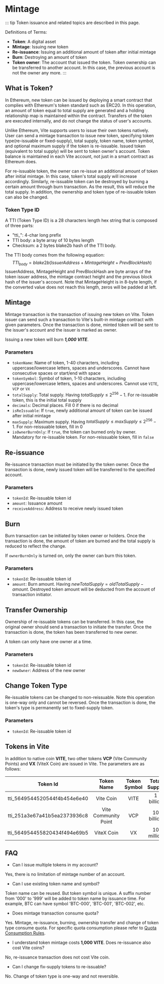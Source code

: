 # Mintage

::: tip
Token issuance and related topics are described in this page.

Definitions of Terms:
* **Token**: A digital asset
* **Mintage**: Issuing new token
* **Re-issuance**: Issuing an additional amount of token after initial mintage
* **Burn**: Destroying an amount of token
* **Token owner**: The account that issued the token. Token ownership can be transferred to another account. In this case, the previous account is not the owner any more.
:::

## What is Token?

In Ethereum, new token can be issued by deploying a smart contract that complies with Ethereum's token standard such as ERC20. 
In this operation, an amount of token equal to total supply are generated and a holding relationship map is maintained within the contract. 
Transfers of the token are executed internally, and do not change the status of user's accounts.

Unlike Ethereum, Vite supports users to issue their own tokens natively. 
User can send a mintage transaction to issue new token, specifying token type(re-issuable or fixed-supply), total supply, token name, token symbol, and optional maximum supply if the token is re-issuable. 
Issued token (equivalent to total supply) will be sent to token owner's account. Token balance is maintained in each Vite account, not just in a smart contract as Ethereum does.

For re-issuable token, the owner can re-issue an additional amount of token after initial mintage. In this case, token's total supply will increase accordingly. 
Similarly, re-issuable token can be destroyed by burning a certain amount through burn transaction. As the result, this will reduce the total supply. 
In addition, the ownership and token type of re-issuable token can also be changed.

### Token Type ID
A TTI (Token Type ID) is a 28 characters length hex string that is composed of three parts:
* "tti_": 4-char long prefix
* TTI body: a byte array of 10 bytes length 
* Checksum: a 2 bytes blake2b hash of the TTI body. 

The TTI body comes from the following equation:
$$TTI_{body}=blake2b\left(IssuerAddress+MintageHeight+PrevBlockHash\right)$$
IssuerAddress, MintageHeight and PrevBlockHash are byte arrays of the token issuer address, the mintage contract height and the previous block hash of the issuer's account. Note that MintageHeight is in 8-byte length, if the converted value does not reach this length, zeros will be padded at left.

## Mintage

Mintage transaction is the transaction of issuing new token on Vite. Token issuer can send such a transaction to Vite's built-in mintage contract with given parameters. 
Once the transaction is done, minted token will be sent to the issuer's account and the issuer is marked as owner.

Issuing a new token will burn ***1,000 VITE***.

### Parameters

* `tokenName`: Name of token, 1-40 characters, including uppercase/lowercase letters, spaces and underscores. Cannot have consecutive spaces or start/end with space
* `tokenSymbol`: Symbol of token, 1-10 characters, including uppercase/lowercase letters, spaces and underscores. Cannot use `VITE`, `VCP` or `VX`
* `totalSupply`: Total supply. Having $totalSupply \leq 2^{256}-1$. For re-issuable token, this is the initial total supply
* `decimals`: Decimal places. Fill 0 if there is no decimal 
* `isReIssuable`: If `true`, newly additional amount of token can be issued after initial mintage
* `maxSupply`: Maximum supply. Having $totalSupply \leq maxSupply \leq 2^{256}-1$. For non-reissuable token, fill in 0
* `isOwnerBurnOnly`: If `true`, the token can burned only by owner. Mandatory for re-issuable token. For non-reissuable token, fill in `false`

## Re-issuance

Re-issuance transaction must be initiated by the token owner. 
Once the transaction is done, newly issued token will be transferred to the specified account. 

### Parameters

* `tokenId`: Re-issuable token id
* `amount`: Issuance amount
* `receiveAddress`: Address to receive newly issued token

## Burn

Burn transaction can be initiated by token owner or holders. 
Once the transaction is done, the amount of token are burned and the total supply is reduced to reflect the change. 

If `ownerBurnOnly` is turned on, only the owner can burn this token.

### Parameters
* `tokenId`: Re-issuable token id
* `amount`: Burn amount. Having $newTotalSupply = oldTotalSupply-amount$. Destroyed token amount will be deducted from the account of transaction initiator.

## Transfer Ownership

Ownership of re-issuable tokens can be transferred. In this case, the original owner should send a transaction to initiate the transfer. 
Once the transaction is done, the token has been transferred to new owner.

A token can only have one owner at a time. 

### Parameters
* `tokenId`: Re-issuable token id
* `newOwner`: Address of the new owner

## Change Token Type

Re-issuable tokens can be changed to non-reissuable. Note this operation is one-way only and cannot be reversed. 
Once the transaction is done, the token's type is permanently set to fixed-supply token.

### Parameters
* `tokenId`: Re-issuable token id

## Tokens in Vite

In addition to native coin **VITE**, two other tokens **VCP** (Vite Community Points) and **VX** (ViteX Coin) are issued in Vite. The parameters are as follows:

| Token Id | Token Name | Token Symbol | Total Supply | Decimals |
|:------------:|:-----------:|:-----------:|:-----------:|:-----------:|
| tti_5649544520544f4b454e6e40 | Vite Coin | VITE | 1 billion | 18 |
| tti_251a3e67a41b5ea2373936c8 | Vite Community Point | VCP | 10 billion | 0 |
| tti_564954455820434f494e69b5 | ViteX Coin | VX | 10 million | 18 |

## FAQ

* Can I issue multiple tokens in my account?

Yes, there is no limitation of mintage number of an account.

* Can I use existing token name and symbol?

Token name can be reused. But token symbol is unique. A suffix number from '000' to '999' will be added to token name by issuance time. For example, BTC can have symbol 'BTC-000', 'BTC-001', 'BTC-002', etc.

* Does mintage transaction consume quota?

Yes. Mintage, re-issuance, burning, ownership transfer and change of token type consume quota. For specific quota consumption please refer to [Quota Consumption Rules](./quota.html#quota-consumption-rules).

* I understand token mintage costs **1,000 VITE**. Does re-issuance also cost Vite coins?

No, re-issuance transaction does not cost Vite coin.

* Can I change fix-supply tokens to re-issuable?

No. Change of token type is one-way and not reversible.
